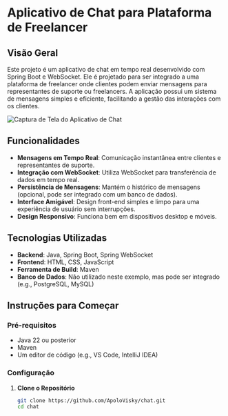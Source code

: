 # Aplicativo de Chat para Plataforma de Freelancer

## Visão Geral

Este projeto é um aplicativo de chat em tempo real desenvolvido com Spring Boot e WebSocket. Ele é projetado para ser integrado a uma plataforma de freelancer onde clientes podem enviar mensagens para representantes de suporte ou freelancers. A aplicação possui um sistema de mensagens simples e eficiente, facilitando a gestão das interações com os clientes.

![Captura de Tela do Aplicativo de Chat](https://i.postimg.cc/m2ztXQCL/YGu0r-HJ-Imgur.png)

## Funcionalidades

- **Mensagens em Tempo Real**: Comunicação instantânea entre clientes e representantes de suporte.
- **Integração com WebSocket**: Utiliza WebSocket para transferência de dados em tempo real.
- **Persistência de Mensagens**: Mantém o histórico de mensagens (opcional, pode ser integrado com um banco de dados).
- **Interface Amigável**: Design front-end simples e limpo para uma experiência de usuário sem interrupções.
- **Design Responsivo**: Funciona bem em dispositivos desktop e móveis.

## Tecnologias Utilizadas

- **Backend**: Java, Spring Boot, Spring WebSocket
- **Frontend**: HTML, CSS, JavaScript
- **Ferramenta de Build**: Maven
- **Banco de Dados**: Não utilizado neste exemplo, mas pode ser integrado (e.g., PostgreSQL, MySQL)

## Instruções para Começar

### Pré-requisitos

- Java 22 ou posterior
- Maven
- Um editor de código (e.g., VS Code, IntelliJ IDEA)

### Configuração

1. **Clone o Repositório**

   ```bash
   git clone https://github.com/ApoloVisky/chat.git
   cd chat


